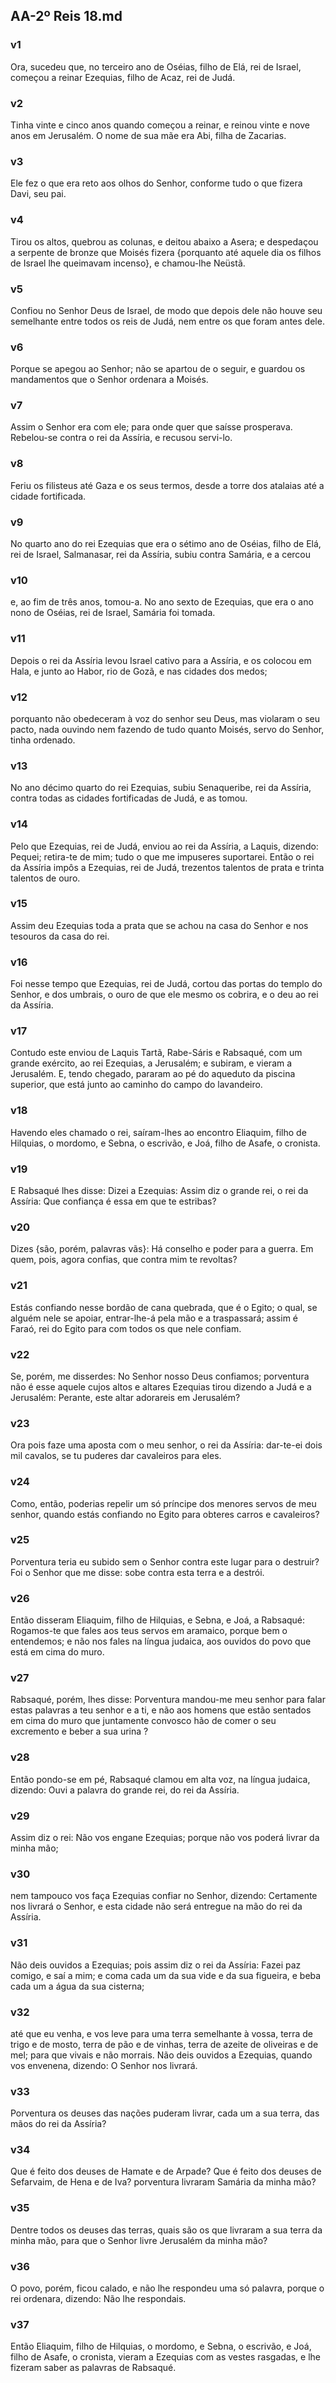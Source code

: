 ## AA-2º Reis 18.md
### v1
 Ora, sucedeu que, no terceiro ano de Oséias, filho de Elá, rei de Israel, começou a reinar Ezequias, filho de Acaz, rei de Judá.
### v2
 Tinha vinte e cinco anos quando começou a reinar, e reinou vinte e nove anos em Jerusalém. O nome de sua mãe era Abi, filha de Zacarias.
### v3
 Ele fez o que era reto aos olhos do Senhor, conforme tudo o que fizera Davi, seu pai.
### v4
 Tirou os altos, quebrou as colunas, e deitou abaixo a Asera; e despedaçou a serpente de bronze que Moisés fizera {porquanto até aquele dia os filhos de Israel lhe queimavam incenso}, e chamou-lhe Neüstã.
### v5
 Confiou no Senhor Deus de Israel, de modo que depois dele não houve seu semelhante entre todos os reis de Judá, nem entre os que foram antes dele.
### v6
 Porque se apegou ao Senhor; não se apartou de o seguir, e guardou os mandamentos que o Senhor ordenara a Moisés.
### v7
 Assim o Senhor era com ele; para onde quer que saísse prosperava. Rebelou-se contra o rei da Assíria, e recusou servi-lo.
### v8
 Feriu os filisteus até Gaza e os seus termos, desde a torre dos atalaias até a cidade fortificada.
### v9
 No quarto ano do rei Ezequias que era o sétimo ano de Oséias, filho de Elá, rei de Israel, Salmanasar, rei da Assíria, subiu contra Samária, e a cercou
### v10
 e, ao fim de três anos, tomou-a. No ano sexto de Ezequias, que era o ano nono de Oséias, rei de Israel, Samária foi tomada.
### v11
 Depois o rei da Assíria levou Israel cativo para a Assíria, e os colocou em Hala, e junto ao Habor, rio de Gozã, e nas cidades dos medos;
### v12
 porquanto não obedeceram à voz do senhor seu Deus, mas violaram o seu pacto, nada ouvindo nem fazendo de tudo quanto Moisés, servo do Senhor, tinha ordenado.
### v13
 No ano décimo quarto do rei Ezequias, subiu Senaqueribe, rei da Assíria, contra todas as cidades fortificadas de Judá, e as tomou.
### v14
 Pelo que Ezequias, rei de Judá, enviou ao rei da Assíria, a Laquis, dizendo: Pequei; retira-te de mim; tudo o que me impuseres suportarei. Então o rei da Assíria impôs a Ezequias, rei de Judá, trezentos talentos de prata e trinta talentos de ouro.
### v15
 Assim deu Ezequias toda a prata que se achou na casa do Senhor e nos tesouros da casa do rei.
### v16
 Foi nesse tempo que Ezequias, rei de Judá, cortou das portas do templo do Senhor, e dos umbrais, o ouro de que ele mesmo os cobrira, e o deu ao rei da Assíria.
### v17
 Contudo este enviou de Laquis Tartã, Rabe-Sáris e Rabsaqué, com um grande exército, ao rei Ezequias, a Jerusalém; e subiram, e vieram a Jerusalém. E, tendo chegado, pararam ao pé do aqueduto da piscina superior, que está junto ao caminho do campo do lavandeiro.
### v18
 Havendo eles chamado o rei, saíram-lhes ao encontro Eliaquim, filho de Hilquias, o mordomo, e Sebna, o escrivão, e Joá, filho de Asafe, o cronista.
### v19
 E Rabsaqué lhes disse: Dizei a Ezequias: Assim diz o grande rei, o rei da Assíria: Que confiança é essa em que te estribas?
### v20
 Dizes {são, porém, palavras vãs}: Há conselho e poder para a guerra. Em quem, pois, agora confias, que contra mim te revoltas?
### v21
 Estás confiando nesse bordão de cana quebrada, que é o Egito; o qual, se alguém nele se apoiar, entrar-lhe-á pela mão e a traspassará; assim é Faraó, rei do Egito para com todos os que nele confiam.
### v22
 Se, porém, me disserdes: No Senhor nosso Deus confiamos; porventura não é esse aquele cujos altos e altares Ezequias tirou dizendo a Judá e a Jerusalém: Perante, este altar adorareis em Jerusalém?
### v23
 Ora pois faze uma aposta com o meu senhor, o rei da Assíria: dar-te-ei dois mil cavalos, se tu puderes dar cavaleiros para eles.
### v24
 Como, então, poderias repelir um só príncipe dos menores servos de meu senhor, quando estás confiando no Egito para obteres carros e cavaleiros?
### v25
 Porventura teria eu subido sem o Senhor contra este lugar para o destruir? Foi o Senhor que me disse: sobe contra esta terra e a destrói.
### v26
 Então disseram Eliaquim, filho de Hilquias, e Sebna, e Joá, a Rabsaqué: Rogamos-te que fales aos teus servos em aramaico, porque bem o entendemos; e não nos fales na língua judaica, aos ouvidos do povo que está em cima do muro.
### v27
 Rabsaqué, porém, lhes disse: Porventura mandou-me meu senhor para falar estas palavras a teu senhor e a ti, e não aos homens que estão sentados em cima do muro que juntamente convosco hão de comer o seu excremento e beber a sua urina ?
### v28
 Então pondo-se em pé, Rabsaqué clamou em alta voz, na língua judaica, dizendo: Ouvi a palavra do grande rei, do rei da Assíria.
### v29
 Assim diz o rei: Não vos engane Ezequias; porque não vos poderá livrar da minha mão;
### v30
 nem tampouco vos faça Ezequias confiar no Senhor, dizendo: Certamente nos livrará o Senhor, e esta cidade não será entregue na mão do rei da Assíria.
### v31
 Não deis ouvidos a Ezequias; pois assim diz o rei da Assíria: Fazei paz comigo, e saí a mim; e coma cada um da sua vide e da sua figueira, e beba cada um a água da sua cisterna;
### v32
 até que eu venha, e vos leve para uma terra semelhante à vossa, terra de trigo e de mosto, terra de pão e de vinhas, terra de azeite de oliveiras e de mel; para que vivais e não morrais. Não deis ouvidos a Ezequias, quando vos envenena, dizendo: O Senhor nos livrará.
### v33
 Porventura os deuses das nações puderam livrar, cada um a sua terra, das mãos do rei da Assíria?
### v34
 Que é feito dos deuses de Hamate e de Arpade? Que é feito dos deuses de Sefarvaim, de Hena e de Iva? porventura livraram Samária da minha mão?
### v35
 Dentre todos os deuses das terras, quais são os que livraram a sua terra da minha mão, para que o Senhor livre Jerusalém da minha mão?
### v36
 O povo, porém, ficou calado, e não lhe respondeu uma só palavra, porque o rei ordenara, dizendo: Não lhe respondais.
### v37
 Então Eliaquim, filho de Hilquias, o mordomo, e Sebna, o escrivão, e Joá, filho de Asafe, o cronista, vieram a Ezequias com as vestes rasgadas, e lhe fizeram saber as palavras de Rabsaqué.
